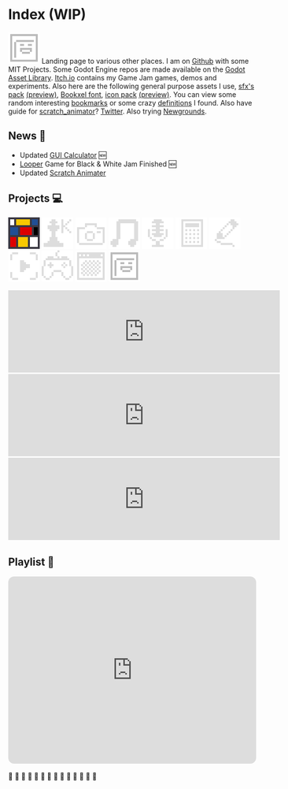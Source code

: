 # Index (WIP)
![icon](icon.png) Landing page to various other places. I am on [Github](https://github.com/boukew99) with some MIT Projects. Some Godot Engine repos are made available on the
[Godot Asset Library](https://godotengine.org/asset-library/asset?category=&godot_version=&sort=updated&filter=boukew99). [Itch.io](https://howyoudoing.itch.io/) contains my Game Jam games, demos and experiments. Also here are the following general purpose assets I use, [sfx's pack](sound_pack/sound.zip) [(preview)](sound_pack/pack.ogg), [Bookxel font](bookxel.ttf), [icon pack](icon_pack/icon.zip) [(preview)](icon_pack/pack.png). You can view some random interesting [bookmarks](bookmark.md) or some crazy [definitions](definitions.md) I found. Also have guide for [scratch_animator](guide/scratch_animator.md)? [Twitter](https://twitter.com/HowYouD09409170). Also trying [Newgrounds](https://howyourdoing.newgrounds.com/).

## News 📰
* Updated [GUI Calculator](https://github.com/boukew99/gui_calculator) 🆕
* [Looper](https://howyoudoing.itch.io/looper) Game for Black & White Jam Finished 🆕
* Updated [Scratch Animater](https://github.com/boukew99/scratch_animater)


## Projects 💻
[![mondriaan maker](https://raw.githubusercontent.com/boukew99/mondriaan_maker/main/icon.png)](https://github.com/boukew99/mondriaan_maker)
[![text chess](https://raw.githubusercontent.com/boukew99/text_chess/main/icon.png)](https://github.com/boukew99/text_chess)
[![screen capturerer](https://raw.githubusercontent.com/boukew99/screen_capture/main/addons/screen_capture/screen_capture.png)](https://github.com/boukew99/screen_capture)
[![audio station](https://raw.githubusercontent.com/boukew99/audio_station/main/audio_station.png)](https://github.com/boukew99/audio_station)
[![mic recorder](https://raw.githubusercontent.com/boukew99/mic_recorder/main/addons/mic_recorder/mic_recorder.png)](https://github.com/boukew99/mic_recorder)
[![gui calculator](https://raw.githubusercontent.com/boukew99/gui_calculator/main/addons/calculator/icon.png)](https://github.com/boukew99/gui_calculator)
[![scratch canvas](https://raw.githubusercontent.com/boukew99/scratch_canvas/main/addons/canvas/icon.png)](https://github.com/boukew99/scratch_canvas)
[![scratch animator](https://raw.githubusercontent.com/boukew99/scratch_animater/main/icon.png)](https://github.com/boukew99/scratch_animater)
[![joypad lab](https://raw.githubusercontent.com/boukew99/joypad_lab/main/icon.png)](https://github.com/boukew99/joypad_lab)
[![shader window](https://raw.githubusercontent.com/boukew99/shader_window/main/addons/shader_window/shader_window.png)](https://github.com/boukew99/shader_window)
[![website](https://raw.githubusercontent.com/boukew99/boukew99.github.io/main/icon.png)](https://github.com/boukew99/boukew99.github.io) 

<iframe height="167" frameborder="0" src="https://itch.io/embed/1483259" width="552"><a href="https://howyoudoing.itch.io/looper">Looper by HowYouDoing</a></iframe>
<iframe frameborder="0" src="https://itch.io/embed/1425583" width="552" height="167"><a href="https://howyoudoing.itch.io/mondriaan-maker">Mondriaan Maker (3 by 3) by HowYouDoing</a></iframe>
<iframe frameborder="0" src="https://itch.io/embed/1096323" width="552" height="167"><a href="https://howyoudoing.itch.io/space-cake-the-game">Space Cake by HowYouDoing, ~ POMPY Productions ~, Travsul</a></iframe>


## Playlist 🎵
<iframe style="border-radius:12px" src="https://open.spotify.com/embed/playlist/5KGMXvW7Tg3emnWz5S2grT?utm_source=generator" width="100%" height="380" frameBorder="0" allowfullscreen="" allow="autoplay; clipboard-write; encrypted-media; fullscreen; picture-in-picture"></iframe>


 🐣 🐥 🐤 🐔 🥚  🐣 🐥 🐤 🐔 🐣 🐥 🐤 🐔 🐣 
